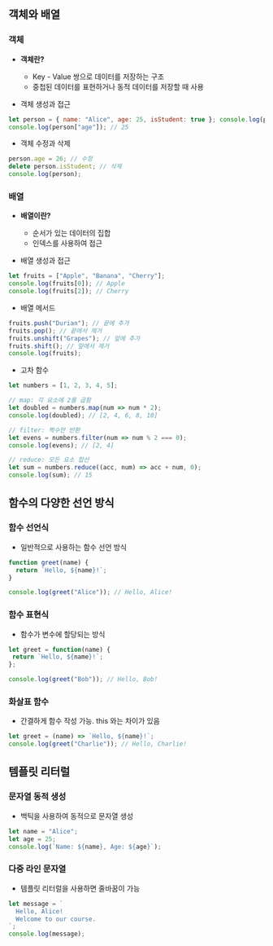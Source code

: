 
## 객체와 배열
### 객체 

- **객체란?**
	-  Key - Value 쌍으로 데이터를 저장하는 구조 
	-  중첩된 데이터를 표현하거나 동적 데이터를 저장할 때 사용

- 객체 생성과 접근 
```javaScript
let person = { name: "Alice", age: 25, isStudent: true }; console.log(person.name); // Alice 
console.log(person["age"]); // 25
```

- 객체 수정과 삭제 
```javaScript
person.age = 26; // 수정
delete person.isStudent; // 삭제
console.log(person);
```



### 배열

- **배열이란?**
	-  순서가 있는 데이터의 집합
	-  인덱스를 사용하여 접근

-  배열 생성과 접근 
```javaScript
let fruits = ["Apple", "Banana", "Cherry"];
console.log(fruits[0]); // Apple
console.log(fruits[2]); // Cherry
```

-  배열 메서드 
```javaScript
fruits.push("Durian"); // 끝에 추가
fruits.pop(); // 끝에서 제거
fruits.unshift("Grapes"); // 앞에 추가
fruits.shift(); // 앞에서 제거
console.log(fruits);
```

- 고차 함수 
```javaScript
let numbers = [1, 2, 3, 4, 5];

// map: 각 요소에 2를 곱함
let doubled = numbers.map(num => num * 2);
console.log(doubled); // [2, 4, 6, 8, 10]

// filter: 짝수만 반환
let evens = numbers.filter(num => num % 2 === 0);
console.log(evens); // [2, 4]

// reduce: 모든 요소 합산
let sum = numbers.reduce((acc, num) => acc + num, 0);
console.log(sum); // 15
```



## 함수의 다양한 선언 방식

### 함수 선언식
- 일반적으로 사용하는 함수 선언 방식 
```javaScript
function greet(name) {
  return `Hello, ${name}!`;
}

console.log(greet("Alice")); // Hello, Alice!
```

### 함수 표현식 
 - 함수가 변수에 할당되는 방식
 ```javaScript
 let greet = function(name) {
  return `Hello, ${name}!`;
};

console.log(greet("Bob")); // Hello, Bob!
```

### 화살표 함수 
- 간결하게 함수 작성 가능. this 와는 차이가 있음
```javaScript
let greet = (name) => `Hello, ${name}!`;
console.log(greet("Charlie")); // Hello, Charlie!
```

## 템플릿 리터럴

### 문자열 동적 생성
-  백틱을 사용하여 동적으로 문자열 생성 
```javaScript
let name = "Alice";
let age = 25;
console.log(`Name: ${name}, Age: ${age}`);
```

### 다중 라인 문자열
- 템플릿 리터럴을 사용하면 줄바꿈이 가능 
```javaScript
let message = `
  Hello, Alice!
  Welcome to our course.
`;
console.log(message);
```


